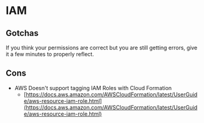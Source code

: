 # IAM

## Gotchas

If you think your permissions are correct but you are still getting errors, give it a few minutes to properly reflect.

## Cons

* AWS Doesn't support tagging IAM Roles with Cloud Formation
  * [https://docs.aws.amazon.com/AWSCloudFormation/latest/UserGuide/aws-resource-iam-role.html](https://docs.aws.amazon.com/AWSCloudFormation/latest/UserGuide/aws-resource-iam-role.html)

